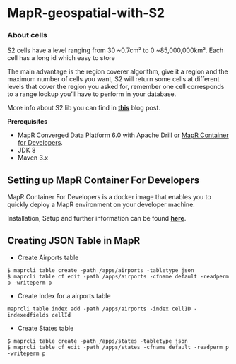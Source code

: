 # MapR-geospatial-with-S2

### About cells

S2 cells have a level ranging from 30 ~0.7cm² to 0 ~85,000,000km². Each cell has a long id which easy to store

The main advantage is the region coverer algorithm, give it a region and the maximum number of cells you want,
S2 will return some cells at different levels that cover the region you asked for,
remember one cell corresponds to a range lookup you’ll have to perform in your database.

More info about S2 lib you can find in [**this**](http://blog.christianperone.com/2015/08/googles-s2-geometry-on-the-sphere-cells-and-hilbert-curve/) blog post.


**Prerequisites**
* MapR Converged Data Platform 6.0 with Apache Drill or [MapR Container for Developers](https://maprdocs.mapr.com/home/MapRContainerDevelopers/MapRContainerDevelopersOverview.html).
* JDK 8
* Maven 3.x

## Setting up MapR Container For Developers

MapR Container For Developers is a docker image that enables you to quickly deploy a MapR environment on your developer machine.

Installation, Setup and further information can be found [**here**](https://maprdocs.mapr.com/home/MapRContainerDevelopers/MapRContainerDevelopersOverview.html).

## Creating JSON Table in MapR 

* Create Airports table
```
$ maprcli table create -path /apps/airports -tabletype json
$ maprcli table cf edit -path /apps/airports -cfname default -readperm p -writeperm p
```

* Create Index for a airports table
```
maprcli table index add -path /apps/airports -index cellID -indexedfields cellId
```

* Create States table

```
$ maprcli table create -path /apps/states -tabletype json
$ maprcli table cf edit -path /apps/states -cfname default -readperm p -writeperm p
```
